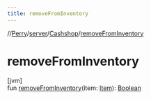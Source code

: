 ```yaml
---
title: removeFromInventory
---
```

//[Perry](../../../index.html)/[server](../index.html)/[Cashshop](index.html)/[removeFromInventory](remove-from-inventory.html)



# removeFromInventory



[jvm]\
fun [removeFromInventory](remove-from-inventory.html)(item: [Item](../../client.inventory/-item/index.html)): [Boolean](https://kotlinlang.org/api/latest/jvm/stdlib/kotlin/-boolean/index.html)




